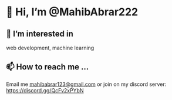# 👋 Hi, I’m @MahibAbrar222
## 👀 I’m interested in
web development, machine learning
## 📫 How to reach me ...
Email me <a href="mailto:mahibabrar123@gmail.com">mahibabrar123@gmail.com</a> or join on my discord server: https://discord.gg/QcFv2xPYbN 

<!---
MahibAbrar222/MahibAbrar222 is a ✨ special ✨ repository because its `README.md` (this file) appears on your GitHub profile.
You can click the Preview link to take a look at your changes.
--->
